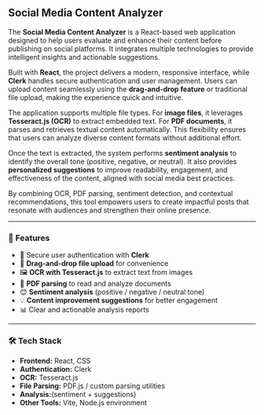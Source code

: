## Social Media Content Analyzer

The **Social Media Content Analyzer** is a React-based web application designed to help users evaluate and enhance their content before publishing on social platforms. It integrates multiple technologies to provide intelligent insights and actionable suggestions.

Built with **React**, the project delivers a modern, responsive interface, while **Clerk** handles secure authentication and user management. Users can upload content seamlessly using the **drag-and-drop feature** or traditional file upload, making the experience quick and intuitive.

The application supports multiple file types. For **image files**, it leverages **Tesseract.js (OCR)** to extract embedded text. For **PDF documents**, it parses and retrieves textual content automatically. This flexibility ensures that users can analyze diverse content formats without additional effort.

Once the text is extracted, the system performs **sentiment analysis** to identify the overall tone (positive, negative, or neutral). It also provides **personalized suggestions** to improve readability, engagement, and effectiveness of the content, aligned with social media best practices.

By combining OCR, PDF parsing, sentiment detection, and contextual recommendations, this tool empowers users to create impactful posts that resonate with audiences and strengthen their online presence.

---

### 🚀 Features

* 🔑 Secure user authentication with **Clerk**
* 📂 **Drag-and-drop file upload** for convenience
* 🖼️ **OCR with Tesseract.js** to extract text from images
* 📑 **PDF parsing** to read and analyze documents
* 😊 **Sentiment analysis** (positive / negative / neutral tone)
* 💡 **Content improvement suggestions** for better engagement
* 📊 Clear and actionable analysis reports

---

### 🛠️ Tech Stack

* **Frontend:** React, CSS
* **Authentication:** Clerk
* **OCR:** Tesseract.js
* **File Parsing:** PDF.js / custom parsing utilities
* **Analysis:**(sentiment + suggestions)
* **Other Tools:** Vite, Node.js environment

